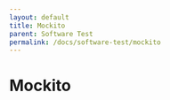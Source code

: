 ```yaml
---
layout: default
title: Mockito
parent: Software Test
permalink: /docs/software-test/mockito
---
```


# Mockito